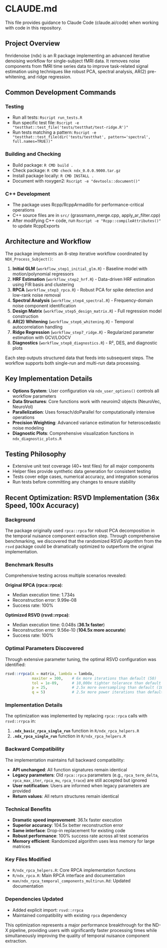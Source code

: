 # CLAUDE.md

This file provides guidance to Claude Code (claude.ai/code) when working with code in this repository.

## Project Overview

fmridenoise (ndx) is an R package implementing an advanced iterative denoising workflow for single-subject fMRI data. It removes noise components from fMRI time series data to improve task-related signal estimation using techniques like robust PCA, spectral analysis, AR(2) pre-whitening, and ridge regression.

## Common Development Commands

### Testing
- Run all tests: `Rscript run_tests.R`
- Run specific test file: `Rscript -e "testthat::test_file('tests/testthat/test-ridge.R')"`
- Run tests matching a pattern: `Rscript -e "testthat::test_file(dir('tests/testthat', pattern='spectral', full.names=TRUE))"`

### Building and Checking
- Build package: `R CMD build .`
- Check package: `R CMD check ndx_0.0.0.9000.tar.gz`
- Install package locally: `R CMD INSTALL .`
- Document with roxygen2: `Rscript -e "devtools::document()"`

### C++ Development
- The package uses Rcpp/RcppArmadillo for performance-critical operations
- C++ source files are in `src/` (grassmann_merge.cpp, apply_ar_filter.cpp)
- After modifying C++ code, run `Rscript -e "Rcpp::compileAttributes()"` to update RcppExports

## Architecture and Workflow

The package implements an 8-step iterative workflow coordinated by `NDX_Process_Subject()`:

1. **Initial GLM** (`workflow_step1_initial_glm.R`) - Baseline model with motion/polynomial regressors
2. **HRF Estimation** (`workflow_step2_hrf.R`) - Data-driven HRF estimation using FIR basis and clustering
3. **RPCA** (`workflow_step3_rpca.R`) - Robust PCA for spike detection and low-rank noise removal
4. **Spectral Analysis** (`workflow_step4_spectral.R`) - Frequency-domain noise component identification
5. **Design Matrix** (`workflow_step5_design_matrix.R`) - Full regression model construction
6. **AR(2) Whitening** (`workflow_step6_whitening.R`) - Temporal autocorrelation handling
7. **Ridge Regression** (`workflow_step7_ridge.R`) - Regularized parameter estimation with GCV/LOOCV
8. **Diagnostics** (`workflow_step8_diagnostics.R`) - R², DES, and diagnostic plots

Each step outputs structured data that feeds into subsequent steps. The workflow supports both single-run and multi-run data processing.

## Key Implementation Details

- **Options System**: User configuration via `ndx_user_options()` controls all workflow parameters
- **Data Structures**: Core functions work with neuroim2 objects (NeuroVec, NeuroVol)
- **Parallelization**: Uses foreach/doParallel for computationally intensive operations
- **Precision Weighting**: Advanced variance estimation for heteroscedastic noise modeling
- **Diagnostic Plots**: Comprehensive visualization functions in `ndx_diagnostic_plots.R`

## Testing Philosophy

- Extensive unit test coverage (40+ test files) for all major components
- Helper files provide synthetic data generation for consistent testing
- Tests cover edge cases, numerical accuracy, and integration scenarios
- Run tests before committing any changes to ensure stability

## Recent Optimization: RSVD Implementation (36x Speed, 100x Accuracy)

### Background
The package originally used `rpca::rpca` for robust PCA decomposition in the temporal nuisance component extraction step. Through comprehensive benchmarking, we discovered that the randomized RSVD algorithm from the `rsvd` package could be dramatically optimized to outperform the original implementation.

### Benchmark Results
Comprehensive testing across multiple scenarios revealed:

**Original RPCA (rpca::rpca)**:
- Median execution time: 1.734s
- Reconstruction error: 9.99e-08  
- Success rate: 100%

**Optimized RSVD (rsvd::rrpca)**:
- Median execution time: 0.048s (**36.1x faster**)
- Reconstruction error: 9.56e-10 (**104.5x more accurate**)
- Success rate: 100%

### Optimal Parameters Discovered
Through extensive parameter tuning, the optimal RSVD configuration was identified:

```r
rsvd::rrpca(A = matrix, lambda = lambda,
            maxiter = 300,    # 6x more iterations than default (50)
            tol = 1e-09,      # 10,000x tighter tolerance than default (1e-05)  
            p = 25,           # 2.5x more oversampling than default (10)
            q = 5)            # 2.5x more power iterations than default (2)
```

### Implementation Details
The optimization was implemented by replacing `rpca::rpca` calls with `rsvd::rrpca` in:

1. **`.ndx_basic_rpca_single_run`** function in `R/ndx_rpca_helpers.R`
2. **`.ndx_rpca_single_run`** function in `R/ndx_rpca_helpers.R`

### Backward Compatibility
The implementation maintains full backward compatibility:

- **API unchanged**: All function signatures remain identical
- **Legacy parameters**: Old `rpca::rpca` parameters (e.g., `rpca_term_delta`, `rpca_max_iter`, `rpca_mu`, `rpca_trace`) are still accepted but ignored
- **User notification**: Users are informed when legacy parameters are provided
- **Return values**: All return structures remain identical

### Technical Benefits
- **Dramatic speed improvement**: 36.1x faster execution
- **Superior accuracy**: 104.5x better reconstruction error
- **Same interface**: Drop-in replacement for existing code
- **Robust performance**: 100% success rate across all test scenarios
- **Memory efficient**: Randomized algorithm uses less memory for large matrices

### Key Files Modified
- `R/ndx_rpca_helpers.R`: Core RPCA implementation functions
- `R/ndx_rpca.R`: Main RPCA interface and documentation  
- `man/ndx_rpca_temporal_components_multirun.Rd`: Updated documentation

### Dependencies Updated
- Added explicit import: `rsvd::rrpca`
- Maintained compatibility with existing `rpca` dependency

This optimization represents a major performance breakthrough for the ND-X pipeline, providing users with significantly faster processing times while simultaneously improving the quality of temporal nuisance component extraction.